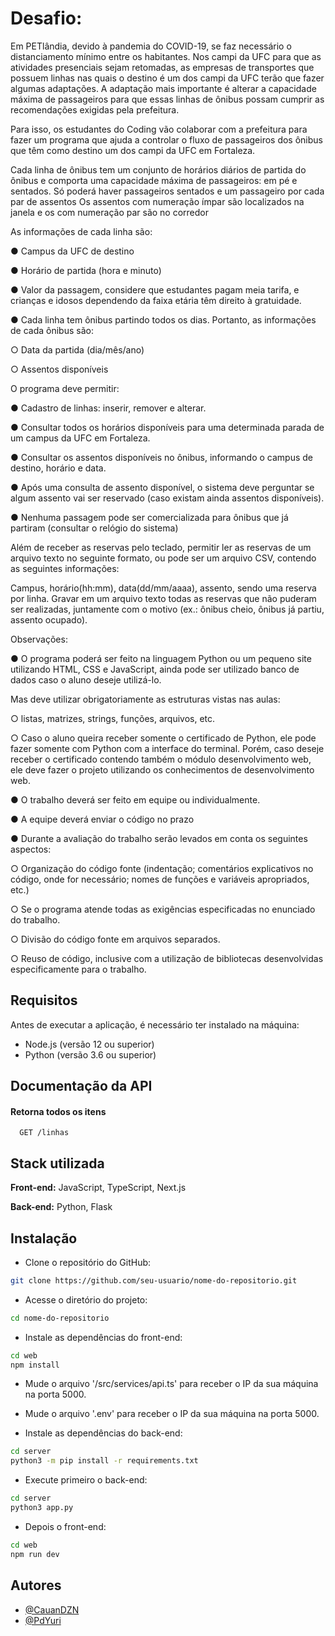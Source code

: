 
# Desafio:

Em PETlândia, devido à pandemia do COVID-19, se faz necessário o
distanciamento mínimo entre os habitantes. Nos campi da UFC para que as atividades
presenciais sejam retomadas, as empresas de transportes que possuem linhas nas quais o
destino é um dos campi da UFC terão que fazer algumas adaptações. A adaptação mais
importante é alterar a capacidade máxima de passageiros para que essas linhas de ônibus
possam cumprir as recomendações exigidas pela prefeitura.

Para isso, os estudantes do Coding vão colaborar com a prefeitura para fazer um
programa que ajuda a controlar o fluxo de passageiros dos ônibus que têm como destino
um dos campi da UFC em Fortaleza.

Cada linha de ônibus tem um conjunto de horários diários de partida do ônibus e
comporta uma capacidade máxima de passageiros: em pé e sentados. Só poderá haver
passageiros sentados e um passageiro por cada par de assentos Os assentos com
numeração ímpar são localizados na janela e os com numeração par são no corredor

As informações de cada linha são:

● Campus da UFC de destino

● Horário de partida (hora e minuto)

● Valor da passagem, considere que estudantes pagam meia tarifa, e crianças e
idosos dependendo da faixa etária têm direito à gratuidade.

● Cada linha tem ônibus partindo todos os dias. Portanto, as informações de cada
ônibus são:

○ Data da partida (dia/mês/ano)

○ Assentos disponíveis




O programa deve permitir:

● Cadastro de linhas: inserir, remover e alterar.

● Consultar todos os horários disponíveis para uma determinada parada de um
campus da UFC em Fortaleza.

● Consultar os assentos disponíveis no ônibus, informando o campus de destino,
horário e data.

● Após uma consulta de assento disponível, o sistema deve perguntar se algum
assento vai ser reservado (caso existam ainda assentos disponíveis).

● Nenhuma passagem pode ser comercializada para ônibus que já partiram (consultar
o relógio do sistema)

Além de receber as reservas pelo teclado, permitir ler as reservas de um arquivo
texto no seguinte formato, ou pode ser um arquivo CSV, contendo as seguintes
informações:

Campus, horário(hh:mm), data(dd/mm/aaaa), assento, sendo uma reserva por linha.
Gravar em um arquivo texto todas as reservas que não puderam ser realizadas, juntamente
com o motivo (ex.: ônibus cheio, ônibus já partiu, assento ocupado).

Observações:

● O programa poderá ser feito na linguagem Python ou um pequeno site utilizando
HTML, CSS e JavaScript, ainda pode ser utilizado banco de dados caso o aluno
deseje utilizá-lo. 

Mas deve utilizar obrigatoriamente as estruturas vistas nas aulas:

○ listas, matrizes, strings, funções, arquivos, etc.

○ Caso o aluno queira receber somente o certificado de Python, ele pode fazer
somente com Python com a interface do terminal. Porém, caso deseje
receber o certificado contendo também o módulo desenvolvimento web, ele
deve fazer o projeto utilizando os conhecimentos de desenvolvimento web.

● O trabalho deverá ser feito em equipe ou individualmente.

● A equipe deverá enviar o código no prazo

● Durante a avaliação do trabalho serão levados em conta os seguintes aspectos:

○ Organização do código fonte (indentação; comentários explicativos no
código, onde for necessário; nomes de funções e variáveis apropriados, etc.)

○ Se o programa atende todas as exigências especificadas no enunciado do
trabalho.

○ Divisão do código fonte em arquivos separados.

○ Reuso de código, inclusive com a utilização de bibliotecas desenvolvidas
especificamente para o trabalho.

## Requisitos

Antes de executar a aplicação, é necessário ter instalado na máquina:

- Node.js (versão 12 ou superior)
- Python (versão 3.6 ou superior)

## Documentação da API

#### Retorna todos os itens

```http
  GET /linhas
```



## Stack utilizada

**Front-end:** JavaScript, TypeScript, Next.js

**Back-end:** Python, Flask


## Instalação


- Clone o repositório do GitHub:
```bash
git clone https://github.com/seu-usuario/nome-do-repositorio.git
```

- Acesse o diretório do projeto:
```bash
cd nome-do-repositorio
```

- Instale as dependências do front-end:
```bash
cd web
npm install
```

- Mude o arquivo '/src/services/api.ts' para receber o IP da sua máquina na porta 5000.

- Mude o arquivo '.env' para receber o IP da sua máquina na porta 5000.

- Instale as dependências do back-end:
```bash
cd server
python3 -m pip install -r requirements.txt
```

- Execute primeiro o back-end:
```bash
cd server
python3 app.py
```

- Depois o front-end:
```bash
cd web
npm run dev
```
## Autores

- [@CauanDZN](https://www.github.com/CauanDZN)
- [@PdYuri](https://github.com/PdYuri)

